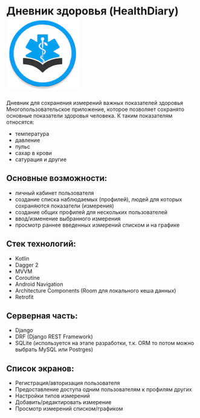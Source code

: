 # Дневник здоровья (HealthDiary)![логотип](./media/launch_icon.png)

Дневник для сохранения измерений важных показателей здоровья
Многопользовательское приложение, которое позволяет сохранято основные показатели здоровья человека.
К таким показателям относятся:
+ температура
+ давление
+ пульс
+ сахар в крови
+ сатурация 
и другие

## Основные возможности:
+ личный кабинет пользователя
+ создание списка наблюдаемых (профилей), людей для которых сохраняются показатели (измерения)
+ создание общих профилей для нескольких пользователей
+ ввод/изменение выбранного измерения
+ просмотр раннее введенных измерений списком и на графике

## Стек технологий:
+ Kotlin
+ Dagger 2
+ MVVM
+ Coroutine
+ Android Navigation
+ Architecture Components (Room для локального кеша данных)
+ Retrofit

## Серверная часть:
+ Django
+ DRF (Django REST Framework)
+ SQLite (используется на этапе разработки, т.к. ORM то потом можно выбрать MySQL или Postrges)

## Список экранов:
+ Регистрация/авторизация пользователя
+ Предоставление доступа одним пользователям к профилям других
+ Настройки типов измерений
+ Добавить/редактировать измерение
+ Просмотр измерений списком/графиком

